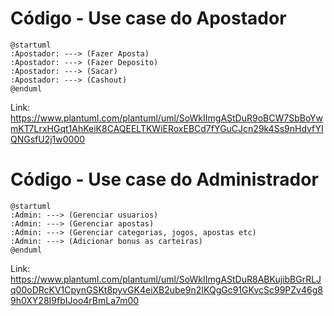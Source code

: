 # Código - Use case do Apostador

~~~plantUML 
@startuml
:Apostador: ---> (Fazer Aposta)     
:Apostador: ---> (Fazer Deposito)
:Apostador: ---> (Sacar)
:Apostador: ---> (Cashout)
@enduml 
~~~

Link: https://www.plantuml.com/plantuml/uml/SoWkIImgAStDuR9oBCW7SbBoYwmKT7LrxHGqt1AhKeiK8CAQEELTKWiERoxEBCd7fYGuCJcn29k4Ss9nHdvfYIQNGsfU2j1w0000


# Código - Use case do Administrador

~~~plantuml
@startuml
:Admin: ---> (Gerenciar usuarios)     
:Admin: ---> (Gerenciar apostas)
:Admin: ---> (Gerenciar categorias, jogos, apostas etc)
:Admin: ---> (Adicionar bonus as carteiras)
@enduml 
~~~~

Link: https://www.plantuml.com/plantuml/uml/SoWkIImgAStDuR8ABKujibBGrRLJq00oDRcKV1CpynGSKt8pyvGK4eiXB2ube9n2IKQgGc91GKvcSc99PZv46g89h0XY28I9fbIJoo4rBmLa7m00
